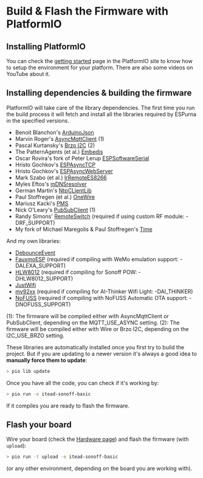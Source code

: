 # Build & Flash the Firmware with PlatformIO

## Installing PlatformIO

You can check the [getting started](http://platformio.org/get-started) page in the PlatformIO site to know how to setup the environment for your platform. There are also some videos on YouTube about it. 

## Installing dependencies & building the firmware

PlatformIO will take care of the library dependencies. The first time you run the build process it will fetch and install all the libraries required by ESPurna in the specified versions.

* Benoit Blanchon's [ArduinoJson](https://github.com/bblanchon/ArduinoJson)
* Marvin Roger's [AsyncMqttClient](https://github.com/marvinroger/async-mqtt-client) (1)
* Pascal Kurtansky's [Brzo I2C](https://github.com/pasko-zh/brzo_i2c) (2)
* The PatternAgents (et al.) [Embedis](https://github.com/thingSoC/embedis)
* Oscar Rovira's fork of Peter Lerup [ESPSoftwareSerial](https://github.com/krosk93/espsoftwareserial)
* Hristo Gochkov's [ESPAsyncTCP](https://github.com/me-no-dev/ESPAsyncTCP)
* Hristo Gochkov's [ESPAsyncWebServer](https://github.com/me-no-dev/ESPAsyncWebServer)
* Mark Szabo (et al.) [IrRemoteES8266](https://github.com/markszabo/IRremoteESP8266)
* Myles Eftos's [mDNSresolver](https://github.com/madpilot/mDNSResolver)
* German Martin's [NtpCLientLib](https://github.com/gmag11/NtpClient)
* Paul Stoffregen (et al.) [OneWire](https://github.com/PaulStoffregen/OneWire)
* Mariusz Kacki's [PMS](https://github.com/fu-hsi/PMS)
* Nick O'Leary's [PubSubClient](https://github.com/knolleary/pubsubclient) (1)
* Randy Simons' [RemoteSwitch](https://github.com/jccprj/RemoteSwitch-arduino-library) (required if using custom RF module: -DRF_SUPPORT)
* My fork of Michael Maregolis & Paul Stoffregen's [Time](https://github.com/xoseperez/Time)

And my own libraries:

* [DebounceEvent](https://bitbucket.org/xoseperez/debounceevent.git)
* [FauxmoESP](https://bitbucket.org/xoseperez/fauxmoesp.git) (required if compiling with WeMo emulation support: -DALEXA_SUPPORT)
* [HLW8012](https://bitbucket.org/xoseperez/hlw8012.git) (required if compiling for Sonoff POW: -DHLW8012_SUPPORT)
* [JustWifi](https://bitbucket.org/xoseperez/justwifi.git)
* [my92xx](https://github.com/xoseperez/my92xx) (required if compiling for AI-Thinker Wifi Light: -DAI_THINKER)
* [NoFUSS](https://bitbucket.org/xoseperez/nofuss.git) (required if compiling with NoFUSS Automatic OTA support: -DNOFUSS_SUPPORT)

(1): The firmware will be compiled either with AsyncMqttClient or PubSubClient, depending on the MQTT_USE_ASYNC setting.
(2): The firmware will be compiled either with Wire or Brzo I2C, depending on the I2C_USE_BRZO setting.

These libraries are automatically installed once you first try to build the project. But if you are updating to a newer version it's always a good idea to **manually force them to update**:

```bash
> pio lib update
```
Once you have all the code, you can check if it's working by:

```bash
> pio run -e itead-sonoff-basic
```

If it compiles you are ready to flash the firmware.

## Flash your board

Wire your board (check the [Hardware page](Hardware)) and flash the firmware (with ```upload```):

```bash
> pio run -t upload -e itead-sonoff-basic
```

(or any other environment, depending on the board you are working with).